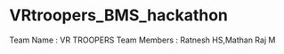 # VRtroopers_BMS_hackathon
  Team Name : VR TROOPERS
  Team Members : Ratnesh HS,Mathan Raj M
  
  
  


